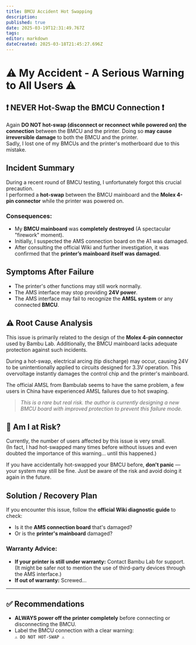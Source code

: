```yaml
---
title: BMCU Accident Hot Swapping
description: 
published: true
date: 2025-03-19T12:31:49.767Z
tags: 
editor: markdown
dateCreated: 2025-03-18T21:45:27.696Z
---
```


# ⚠️ My Accident - A Serious Warning to All Users ⚠️

## ❗ NEVER Hot-Swap the BMCU Connection ❗
Again **DO NOT hot-swap (disconnect or reconnect while powered on) the connection** between the BMCU and the printer.
Doing so **may cause irreversible damage** to both the BMCU and the printer.  
Sadly, I lost one of my BMCUs and the printer's motherboard due to this mistake.

## Incident Summary
During a recent round of BMCU testing, I unfortunately forgot this crucial precaution.  
I performed a **hot-swap** between the BMCU mainboard and the **Molex 4-pin connector** while the printer was powered on.

### Consequences:
- My **BMCU mainboard** was **completely destroyed** (A spectacular "firework" moment).
- Initially, I suspected the AMS connection board on the A1 was damaged.
- After consulting the official Wiki and further investigation, it was confirmed that the **printer’s mainboard itself was damaged**.

## Symptoms After Failure
- The printer's other functions may still work normally.
- The AMS interface may stop providing **24V power**.
- The AMS interface may fail to recognize the **AMSL system** or any connected **BMCU**.



## ⚠️ Root Cause Analysis
This issue is primarily related to the design of the **Molex 4-pin connector** used by Bambu Lab. Additionally, the BMCU mainboard lacks adequate protection against such incidents.

During a hot-swap, electrical arcing (tip discharge) may occur, causing 24V to be unintentionally applied to circuits designed for 3.3V operation. This overvoltage instantly damages the control chip and the printer's mainboard.

The official AMSL from Bambulab seems to have the same problem, a few users in China have experienced AMSL failures due to hot swaping.

> *This is a rare but real risk. the author is currently designing a new BMCU board with improved protection to prevent this failure mode.*


## 🤔 Am I at Risk?
Currently, the number of users affected by this issue is very small.  
(In fact, I had hot-swapped many times before without issues and even doubted the importance of this warning... until this happened.)  

If you have accidentally hot-swapped your BMCU before, **don't panic** — your system may still be fine. Just be aware of the risk and avoid doing it again in the future.


## Solution / Recovery Plan
If you encounter this issue, follow the **official Wiki diagnostic guide** to check:
- Is it the **AMS connection board** that's damaged?
- Or is the **printer's mainboard** damaged?

### Warranty Advice:
- **If your printer is still under warranty:** Contact Bambu Lab for support. (It might be safer not to mention the use of third-party devices through the AMS interface.)
- **If out of warranty:** Screwed...

---

## ✅ Recommendations
- **ALWAYS power off the printer completely** before connecting or disconnecting the BMCU.
- Label the BMCU connection with a clear warning:  
  `⚠️ DO NOT HOT-SWAP ⚠️`

